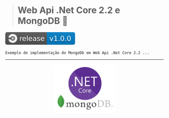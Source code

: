 > # Web Api .Net Core 2.2 e MongoDB 🔗
![](https://github.com/DevCarlosLima/DotNetCore2.2_MongoDB/blob/master/Archives/Images/release.svg)
```
Exemplo de implementação do MongoDb em Web Api .Net Core 2.2 ...
```
---
<p align="center">
<img src="https://github.com/DevCarlosLima/DotNetCore2.2_MongoDB/blob/master/Archives/Images/image.PNG" width="200" heigth="200" />
</p>